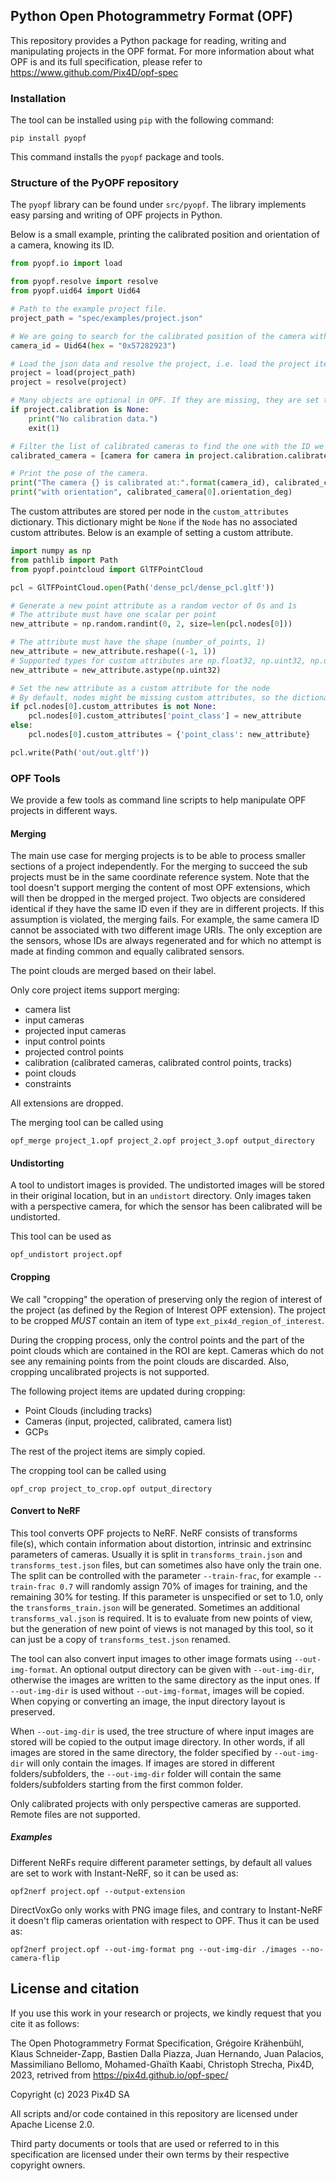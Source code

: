 ## Python Open Photogrammetry Format (OPF)

This repository provides a Python package for reading, writing and manipulating projects in the OPF format.
For more information about what OPF is and its full specification, please refer to https://www.github.com/Pix4D/opf-spec

### Installation

The tool can be installed using `pip` with the following command:

```shell
pip install pyopf
```

This command installs the `pyopf` package and tools.


### Structure of the PyOPF repository

The `pyopf` library can be found under `src/pyopf`. The library implements easy parsing and writing of OPF projects in Python.

Below is a small example, printing the calibrated position and orientation of a camera, knowing its ID.

```python
from pyopf.io import load

from pyopf.resolve import resolve
from pyopf.uid64 import Uid64

# Path to the example project file.
project_path = "spec/examples/project.json"

# We are going to search for the calibrated position of the camera with this ID
camera_id = Uid64(hex = "0x57282923")

# Load the json data and resolve the project, i.e. load the project items as named attributes.
project = load(project_path)
project = resolve(project)

# Many objects are optional in OPF. If they are missing, they are set to None.
if project.calibration is None:
    print("No calibration data.")
    exit(1)

# Filter the list of calibrated cameras to find the one with the ID we are looking for.
calibrated_camera = [camera for camera in project.calibration.calibrated_cameras.cameras if camera.id == camera_id]

# Print the pose of the camera.
print("The camera {} is calibrated at:".format(camera_id), calibrated_camera[0].position)
print("with orientation", calibrated_camera[0].orientation_deg)
```

The custom attributes are stored per node in the `custom_attributes` dictionary. This dictionary might be `None` if
the `Node` has no associated custom attributes. Below is an example of setting a custom attribute.

```python
import numpy as np
from pathlib import Path
from pyopf.pointcloud import GlTFPointCloud

pcl = GlTFPointCloud.open(Path('dense_pcl/dense_pcl.gltf'))

# Generate a new point attribute as a random vector of 0s and 1s
# The attribute must have one scalar per point
new_attribute = np.random.randint(0, 2, size=len(pcl.nodes[0]))

# The attribute must have the shape (number_of_points, 1)
new_attribute = new_attribute.reshape((-1, 1))
# Supported types for custom attributes are np.float32, np.uint32, np.uint16, np.uint8
new_attribute = new_attribute.astype(np.uint32)

# Set the new attribute as a custom attribute for the node
# By default, nodes might be missing custom attributes, so the dictionary might have to be created
if pcl.nodes[0].custom_attributes is not None:
    pcl.nodes[0].custom_attributes['point_class'] = new_attribute
else:
    pcl.nodes[0].custom_attributes = {'point_class': new_attribute}

pcl.write(Path('out/out.gltf'))
```

### OPF Tools

We provide a few tools as command line scripts to help manipulate OPF projects in different ways.

#### Merging

The main use case for merging projects is to be able to process smaller sections of a project independently.
For the merging to succeed the sub projects must be in the same coordinate reference system. Note that the tool doesn't support merging the content of most OPF extensions, which will then be dropped in the merged project.
Two objects are considered identical if they have the same ID even if they are in different projects. If this assumption is violated, the merging fails. For example, the same camera ID cannot be associated with two different image URIs.
The only exception are the sensors, whose IDs are always regenerated and for which no attempt is made at finding common and equally calibrated sensors.

The point clouds are merged based on their label.

Only core project items support merging:
* camera list
* input cameras
* projected input cameras
* input control points
* projected control points
* calibration (calibrated cameras, calibrated control points, tracks)
* point clouds
* constraints

All extensions are dropped.

The merging tool can be called using

`opf_merge project_1.opf project_2.opf project_3.opf output_directory`


#### Undistorting

A tool to undistort images is provided. The undistorted images will be stored in their original location, but in an `undistort` directory. Only images taken with a perspective camera, for which the sensor has been calibrated will be undistorted.

This tool can be used as

`opf_undistort project.opf`

#### Cropping

We call "cropping" the operation of preserving only the region of interest of the project (as defined by the Region of
Interest OPF extension).
The project to be cropped *MUST* contain an item of type `ext_pix4d_region_of_interest`.

During the cropping process, only the control points and the part of the point clouds which are contained in the ROI are kept.
Cameras which do not see any remaining points from the point clouds are discarded.
Also, cropping uncalibrated projects is not supported.

The following project items are updated during cropping:
* Point Clouds (including tracks)
* Cameras (input, projected, calibrated, camera list)
* GCPs

The rest of the project items are simply copied.

The cropping tool can be called using

`opf_crop project_to_crop.opf output_directory`

#### Convert to NeRF

This tool converts OPF projects to NeRF. NeRF consists of transforms file(s), which contain information about distortion, intrinsic and extrinsinc parameters of cameras. Usually it is split in `transforms_train.json` and `transforms_test.json` files, but can sometimes also have only the train one. The split can be controlled with the parameter `--train-frac`, for example `--train-frac 0.7` will randomly assign 70% of images for training, and the remaining 30% for testing. If this parameter is unspecified or set to 1.0, only the `transforms_train.json` will be generated. Sometimes an additional `transforms_val.json` is required. It is to evaluate from new points of view, but the generation of new point of views is not managed by this tool, so it can just be a copy of `transforms_test.json` renamed.

The tool can also convert input images to other image formats using `--out-img-format`. An optional output directory can be given with `--out-img-dir`, otherwise the images are written to the same directory as the input ones. If `--out-img-dir` is used without `--out-img-format`, images will be copied. When copying or converting an image, the input directory layout is preserved.

When `--out-img-dir` is used, the tree structure of where input images are stored will be copied to the output image directory. In other words, if all images are stored in the same directory, the folder specified by `--out-img-dir` will only contain the images. If images are stored in different folders/subfolders, the `--out-img-dir` folder will contain the same folders/subfolders starting from the first common folder.

Only calibrated projects with only perspective cameras are supported. Remote files are not supported.

##### Examples

Different NeRFs require different parameter settings, by default all values are set to work with Instant-NeRF, so it can be used as:

`opf2nerf project.opf --output-extension`

DirectVoxGo only works with PNG image files, and contrary to Instant-NeRF it doesn't flip cameras orientation with respect to OPF. Thus it can be used as:

`opf2nerf project.opf --out-img-format png --out-img-dir ./images --no-camera-flip`

## License and citation

If you use this work in your research or projects, we kindly request that you cite it as follows:

The Open Photogrammetry Format Specification, Grégoire Krähenbühl, Klaus Schneider-Zapp, Bastien Dalla Piazza, Juan Hernando, Juan Palacios, Massimiliano Bellomo, Mohamed-Ghaïth Kaabi, Christoph Strecha, Pix4D, 2023, retrived from https://pix4d.github.io/opf-spec/

Copyright (c) 2023 Pix4D SA

All scripts and/or code contained in this repository are licensed under Apache License 2.0.

Third party documents or tools that are used or referred to in this specification are licensed under their own terms by their respective copyright owners.
